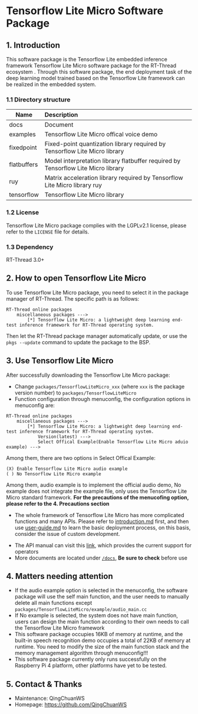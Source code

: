 # Tensorflow Lite Micro Software Package

## 1. Introduction

This software package is the Tensorflow Lite embedded inference framework Tensorflow Lite Micro software package for the RT-Thread ecosystem . Through this software package, the end deployment task of the deep learning model trained based on the Tensorflow Lite framework can be realized in the embedded system.

### 1.1 Directory structure
| Name        | Description                                              |
| ----------- | :------------------------------------------------ |
| docs        | Document                                          |
| examples    | Tensorflow Lite Micro offical voice demo |
| fixedpoint  | Fixed-point quantization library required by Tensorflow Lite Micro library           |
| flatbuffers | Model interpretation library flatbuffer required by Tensorflow Lite Micro library |
| ruy         | Matrix acceleration library required by Tensorflow Lite Micro library ruy        |
| tensorflow  | Tensorflow Lite Micro library                       |


### 1.2 License

Tensorflow Lite Micro package complies with the LGPLv2.1 license, please refer to the `LICENSE` file for details.

### 1.3 Dependency

RT-Thread 3.0+

## 2. How to open Tensorflow Lite Micro

To use Tensorflow Lite Micro package, you need to select it in the package manager of RT-Thread. The specific path is as follows:

```
RT-Thread online packages
    miscellaneous packages --->
        [*] Tensorflow Lite Micro: a lightweight deep learning end-test inference framework for RT-Thread operating system.
```

Then let the RT-Thread package manager automatically update, or use the `pkgs --update` command to update the package to the BSP.

## 3. Use Tensorflow Lite Micro

After successfully downloading the Tensorflow Lite Micro package:

- Change `packages/TensorflowLiteMicro_xxx` (where `xxx` is the package version number) to `packages/TensorflowLiteMicro`
- Function configuration through menuconfig, the configuration options in menuconfig are:

```
RT-Thread online packages
    miscellaneous packages --->
        [*] Tensorflow Lite Micro: a lightweight deep learning end-test inference framework for RT-Thread operating system.
            Version(latest) --->
            Select Offical Example(Enable Tensorflow Lite Micro aduio example) --->
```

Among them, there are two options in Select Offical Example:

```
(X) Enable Tensorflow Lite Micro audio example
( ) No Tensorflow Lite Micro example
```

Among them, audio example is to implement the official audio demo, No example does not integrate the example file, only uses the Tensorflow Lite Micro standard framework. **For the precautions of the menucofing option, please refer to the 4. Precautions section**

- The whole framework of Tensorflow Lite Micro has more complicated functions and many APIs. Please refer to [introduction.md](introduction.md) first, and then use [user-guide.md](user-guide.md) to learn the basic deployment process, on this basis, consider the issue of custom development.

* The API manual can visit this [link](docs/api.md), which provides the current support for operators
* More documents are located under [`/docs`](/docs), **Be sure to check** before use

## 4. Matters needing attention

- If the audio example option is selected in the menuconfig, the software package will use the self main function, and the user needs to manually delete all main functions except `packages/TensorflowLiteMicro/example/audio_main.cc`
- If No example is selected, the system does not have main function, users can design the main function according to their own needs to call the Tensorflow Lite Micro framework
- This software package occupies 16KB of memory at runtime, and the built-in speech recognition demo occupies a total of 22KB of memory at runtime. You need to modify the size of the main function stack and the memory management algorithm through menuconfig!!!
- This software package currently only runs successfully on the Raspberry Pi 4 platform, other platforms have yet to be tested.

## 5. Contact & Thanks

* Maintenance: QingChuanWS
* Homepage: https://github.com/QingChuanWS
